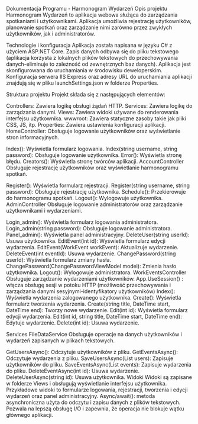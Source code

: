 Dokumentacja Programu - Harmonogram Wydarzeń
Opis projektu
Harmonogram Wydarzeń to aplikacja webowa służąca do zarządzania spotkaniami i użytkownikami. Aplikacja umożliwia rejestrację użytkowników, planowanie spotkań oraz zarządzanie nimi zarówno przez zwykłych użytkowników, jak i administratorów.

Technologie i konfiguracja
Aplikacja została napisana w języku C# z użyciem ASP.NET Core. Zapis danych odbywa się do pliku tekstowego (aplikacja korzysta z lokalnych plików tekstowych do przechowywania danych-eliminuje to zależność od zewnętrznych baz danych). Aplikacja jest skonfigurowana do uruchamiania w środowisku deweloperskim. Konfiguracja serwera IIS Express oraz adresy URL do uruchamiania aplikacji znajdują się w pliku launchSettings.json w folderze Properties.

Struktura projektu
Projekt składa się z następujących elementów:

Controllers: Zawiera logikę obsługi żądań HTTP.
Services: Zawiera logikę do zarządzania danymi.
Views: Zawiera widoki używane do renderowania interfejsu użytkownika.
wwwroot: Zawiera statyczne zasoby takie jak pliki CSS, JS, itp.
Properties: Zawiera ustawienia konfiguracji aplikacji.
HomeController: Obsługuje logowanie użytkowników oraz wyświetlanie stron informacyjnych.

Index(): Wyświetla formularz logowania.
Index(string username, string password): Obsługuje logowanie użytkownika.
Error(): Wyświetla stronę błędu.
Creators(): Wyświetla stronę twórców aplikacji.
AccountController
Obsługuje rejestrację użytkowników oraz wyświetlanie harmonogramu spotkań.

Register(): Wyświetla formularz rejestracji.
Register(string username, string password): Obsługuje rejestrację użytkownika.
Schedule(): Przekierowuje do harmonogramu spotkań.
Logout(): Wylogowuje użytkownika.
AdminController
Obsługuje logowanie administratorów oraz zarządzanie użytkownikami i wydarzeniami.

Login_admin(): Wyświetla formularz logowania administratora.
Login_admin(string password): Obsługuje logowanie administratora.
Panel_admin(): Wyświetla panel administracyjny.
DeleteUser(string userId): Usuwa użytkownika.
EditEvent(int id): Wyświetla formularz edycji wydarzenia.
EditEvent(WorkEvent workEvent): Aktualizuje wydarzenie.
DeleteEvent(int eventId): Usuwa wydarzenie.
ChangePassword(string userId): Wyświetla formularz zmiany hasła.
ChangePassword(ChangePasswordViewModel model): Zmienia hasło użytkownika.
Logout(): Wylogowuje administratora.
WorkEventsController
Obsługuje zarządzanie wydarzeniami użytkowników.
App.UseSession() : włącza obsługę sesji w potoku HTTP (możliwość przechowywania i zarządzania danymi sesyjnymi-identyfikatory użytkowników)
Index(): Wyświetla wydarzenia zalogowanego użytkownika.
Create(): Wyświetla formularz tworzenia wydarzenia.
Create(string title, DateTime start, DateTime end): Tworzy nowe wydarzenie.
Edit(int id): Wyświetla formularz edycji wydarzenia.
Edit(int id, string title, DateTime start, DateTime end): Edytuje wydarzenie.
Delete(int id): Usuwa wydarzenie.

Services
FileDataService
Obsługuje operacje na danych użytkowników i wydarzeń zapisanych w plikach tekstowych.

GetUsersAsync(): Odczytuje użytkowników z pliku.
GetEventsAsync(): Odczytuje wydarzenia z pliku.
SaveUsersAsync(List<ApplicationUser> users): Zapisuje użytkowników do pliku.
SaveEventsAsync(List<WorkEvent> events): Zapisuje wydarzenia do pliku.
DeleteEventAsync(int id): Usuwa wydarzenie.
DeleteUserAsync(string id): Usuwa użytkownika.
Widoki
Widoki są zapisane w folderze Views i obsługują wyświetlanie interfejsu użytkownika. Przykładowe widoki to formularze logowania, rejestracji, tworzenia i edycji wydarzeń oraz panel administracyjny.
Async/await(): metoda asynchroniczna użyta do odczytu i zapisu danych z plików tekstowych. Pozwala na lepszą obsługę I/O i zapewnia, że operacja nie blokuje wątku głównego aplikacji.
